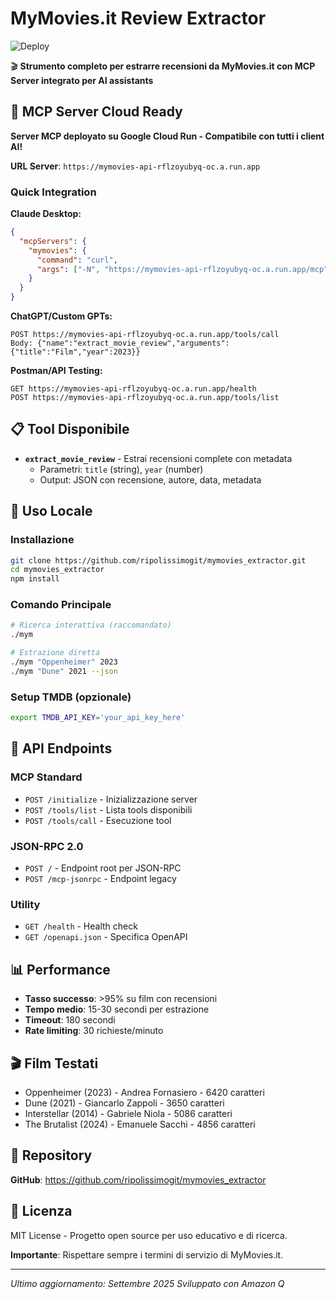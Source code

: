# MyMovies.it Review Extractor

![Deploy](https://github.com/ripolissimogit/mymovies_extractor/actions/workflows/deploy-cloudrun.yml/badge.svg)

🎬 **Strumento completo per estrarre recensioni da MyMovies.it con MCP Server integrato per AI assistants**

## 🚀 **MCP Server Cloud Ready**

**Server MCP deployato su Google Cloud Run - Compatibile con tutti i client AI!**

**URL Server**: `https://mymovies-api-rflzoyubyq-oc.a.run.app`

### Quick Integration

**Claude Desktop:**
```json
{
  "mcpServers": {
    "mymovies": {
      "command": "curl",
      "args": ["-N", "https://mymovies-api-rflzoyubyq-oc.a.run.app/mcp"]
    }
  }
}
```

**ChatGPT/Custom GPTs:**
```
POST https://mymovies-api-rflzoyubyq-oc.a.run.app/tools/call
Body: {"name":"extract_movie_review","arguments":{"title":"Film","year":2023}}
```

**Postman/API Testing:**
```
GET https://mymovies-api-rflzoyubyq-oc.a.run.app/health
POST https://mymovies-api-rflzoyubyq-oc.a.run.app/tools/list
```

## 📋 **Tool Disponibile**

- **`extract_movie_review`** - Estrai recensioni complete con metadata
  - Parametri: `title` (string), `year` (number)
  - Output: JSON con recensione, autore, data, metadata

## 🎯 **Uso Locale**

### Installazione
```bash
git clone https://github.com/ripolissimogit/mymovies_extractor.git
cd mymovies_extractor
npm install
```

### Comando Principale
```bash
# Ricerca interattiva (raccomandato)
./mym

# Estrazione diretta
./mym "Oppenheimer" 2023
./mym "Dune" 2021 --json
```

### Setup TMDB (opzionale)
```bash
export TMDB_API_KEY='your_api_key_here'
```

## 🔧 **API Endpoints**

### MCP Standard
- `POST /initialize` - Inizializzazione server
- `POST /tools/list` - Lista tools disponibili  
- `POST /tools/call` - Esecuzione tool

### JSON-RPC 2.0
- `POST /` - Endpoint root per JSON-RPC
- `POST /mcp-jsonrpc` - Endpoint legacy

### Utility
- `GET /health` - Health check
- `GET /openapi.json` - Specifica OpenAPI

## 📊 **Performance**

- **Tasso successo**: >95% su film con recensioni
- **Tempo medio**: 15-30 secondi per estrazione
- **Timeout**: 180 secondi
- **Rate limiting**: 30 richieste/minuto

## 🎬 **Film Testati**

- Oppenheimer (2023) - Andrea Fornasiero - 6420 caratteri
- Dune (2021) - Giancarlo Zappoli - 3650 caratteri  
- Interstellar (2014) - Gabriele Niola - 5086 caratteri
- The Brutalist (2024) - Emanuele Sacchi - 4856 caratteri

## 🔗 **Repository**

**GitHub**: https://github.com/ripolissimogit/mymovies_extractor

## 📄 **Licenza**

MIT License - Progetto open source per uso educativo e di ricerca.

**Importante**: Rispettare sempre i termini di servizio di MyMovies.it.

---

*Ultimo aggiornamento: Settembre 2025*
*Sviluppato con Amazon Q*
